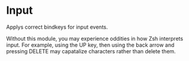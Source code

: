 Input
=====

Applys correct bindkeys for input events.

Without this module, you may experience oddities in how Zsh interprets input.
For example, using the UP key, then using the back arrow and pressing DELETE may capatalize characters rather than delete them. 
